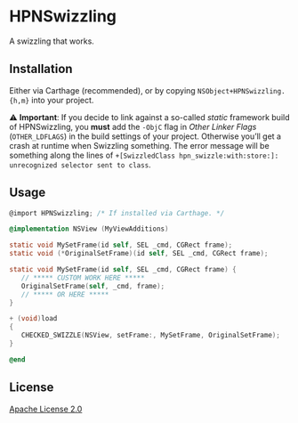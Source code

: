 # HPNSwizzling
A swizzling that works.

## Installation
Either via Carthage (recommended), or by copying `NSObject+HPNSwizzling.{h,m}` into your project.

⚠️ **Important**: If you decide to link against a so-called _static_ framework build of HPNSwizzling,
you **must** add the `-ObjC` flag in _Other Linker Flags_ (`OTHER_LDFLAGS`) in the build settings of
your project. Otherwise you’ll get a crash at runtime when Swizzling something.
The error message will be something along the lines of `+[SwizzledClass hpn_swizzle:with:store:]:
unrecognized selector sent to class`.

## Usage
```objectivec
@import HPNSwizzling; /* If installed via Carthage. */

@implementation NSView (MyViewAdditions)

static void MySetFrame(id self, SEL _cmd, CGRect frame);
static void (*OriginalSetFrame)(id self, SEL _cmd, CGRect frame);

static void MySetFrame(id self, SEL _cmd, CGRect frame) {
   // ***** CUSTOM WORK HERE *****
   OriginalSetFrame(self, _cmd, frame);
   // ***** OR HERE *****
}

+ (void)load
{
   CHECKED_SWIZZLE(NSView, setFrame:, MySetFrame, OriginalSetFrame);
}

@end
```

## License
[Apache License 2.0](License.txt)
